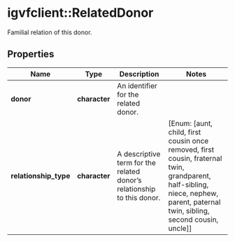 # igvfclient::RelatedDonor

Familial relation of this donor.

## Properties
Name | Type | Description | Notes
------------ | ------------- | ------------- | -------------
**donor** | **character** | An identifier for the related donor. | 
**relationship_type** | **character** | A descriptive term for the related donor’s relationship to this donor. | [Enum: [aunt, child, first cousin once removed, first cousin, fraternal twin, grandparent, half-sibling, niece, nephew, parent, paternal twin, sibling, second cousin, uncle]] 


